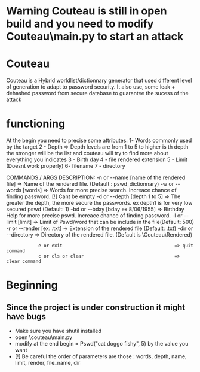 # Warning Couteau is still in open build and you need to modify Couteau\main.py to start an attack
# Couteau
Couteau is a Hybrid worldlist/dictionnary generator that used different level of generation to adapt to password security.
It also use, some leak + dehashed password  from secure database to guarantee the sucess of the attack

# functioning
At the begin you need to precise some attributes: 1- Words commonly used by the target
                                                  2 - Depth => Depth levels are from 1 to 5
                                                  to higher is th depth the stronger will be the list and couteau will try to find more about everything you indicates
                                                  3 - Birth day
                                                  4 - file rendered extension
                                                  5 - Limit (Doesnt work properly)
                                                  6- filename
                                                  7 - directory
                                                  
COMMANDS / ARGS                                     DESCRIPTION:
               -n or --name [name of the rendered file]            => Name of the rendered file. (Default : pswd_dictionnary)
               -w or --words [words]                               => Words for more precise search. Increace chance of finding password.
                                                                   [!] Cant be empty
               -d or --depth [depth 1 to 5]                        => The greater the depth, the more secure the passwords. ex depth1 is
                                                                   for very low secured pswd (Default: 1)
               -bd or --bday [bday ex 8/06/1955]                   => Birthday Help for more precise pswd. Increace chance of finding password.
               -l or --limit [limit]                               => Limit of Pswd/word that can be include in the file(Default: 500)   
               -r or --render [ex: .txt]                           => Extension of the rendered file (Default: .txt)
               -dir or --directory                                 => Directory of the rendered file. (Default is \Couteau\Rendered)

                e or exit                                          => quit command
                c or cls or clear                                  => clear command   

# Beginning
## Since the project is under construction it might have bugs
- Make sure you have shutil installed
- open \couteau\main.py
- modify at the end begin = Pswd("cat doggo fishy", 5) by the value you want
- [!] Be careful the order of parameters are those : words, depth, name, limit, render, file_name, dir

